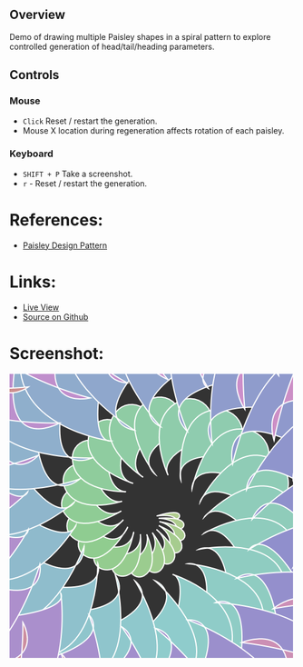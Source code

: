
## Overview

 Demo of drawing multiple Paisley shapes in a spiral pattern to explore controlled generation of head/tail/heading parameters.


## Controls

### Mouse

* `Click` Reset / restart the generation.
* Mouse X location during regeneration affects rotation of each paisley.

### Keyboard

* `SHIFT + P` Take a screenshot.
* `r` - Reset / restart the generation.

# References:
* [Paisley Design Pattern](https://en.wikipedia.org/wiki/Paisley_(design))

# Links:

* [Live View][live-view]
* [Source on Github][source-code]

# Screenshot:

![screenshot][screenshot-01]

[p5js-home]: http://p5js.org/
[source-code]: https://github.com/brianhonohan/sketchbook/tree/master/p5js/paisley-01/
[live-view]: https://brianhonohan.com/sketchbook/p5js/paisley-01/
[screenshot-01]: ./screenshot-01.png
